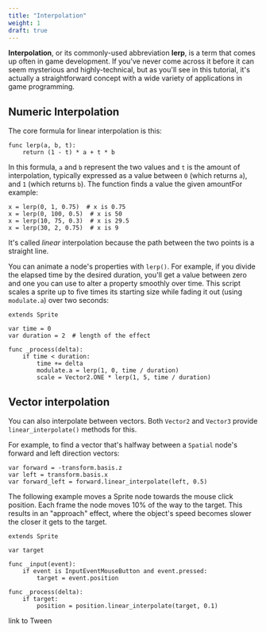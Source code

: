 ```yaml
---
title: "Interpolation"
weight: 1
draft: true
---
```


**Interpolation**, or its commonly-used abbreviation **lerp**, is a term that comes up often in game development. If you've never come across it before it can seem mysterious and highly-technical, but as you'll see in this tutorial, it's actually a straightforward concept with a wide variety of applications in game programming.

## Numeric Interpolation

The core formula for linear interpolation is this:

```gdscript
func lerp(a, b, t):
    return (1 - t) * a + t * b
```

In this formula, `a` and `b` represent the two values and `t` is the amount of interpolation, typically expressed as a value between `0` (which returns `a`), and `1` (which returns `b`). The function finds a value the given amountFor example:

```gdscript
x = lerp(0, 1, 0.75)  # x is 0.75
x = lerp(0, 100, 0.5)  # x is 50
x = lerp(10, 75, 0.3)  # x is 29.5
x = lerp(30, 2, 0.75)  # x is 9
```

It's called *linear* interpolation because the path between the two points is a straight line.

You can animate a node's properties with `lerp()`. For example, if you divide the elapsed time by the desired duration, you'll get a value between zero and one you can use to alter a property smoothly over time. This script scales a sprite up to five times its starting size while fading it out (using `modulate.a`) over two seconds:

```gdscript
extends Sprite

var time = 0
var duration = 2  # length of the effect

func _process(delta):
    if time < duration:
        time += delta
        modulate.a = lerp(1, 0, time / duration)
        scale = Vector2.ONE * lerp(1, 5, time / duration)
```

## Vector interpolation

You can also interpolate between vectors. Both `Vector2` and `Vector3` provide `linear_interpolate()` methods for this.

For example, to find a vector that's halfway between a `Spatial` node's forward and left direction vectors:

```gdscript
var forward = -transform.basis.z
var left = transform.basis.x
var forward_left = forward.linear_interpolate(left, 0.5)
```

The following example moves a Sprite node towards the mouse click position. Each frame the node moves 10% of the way to the target. This results in an "approach" effect, where the object's speed becomes slower the closer it gets to the target.

```gdscript
extends Sprite

var target

func _input(event):
    if event is InputEventMouseButton and event.pressed:
        target = event.position

func _process(delta):
    if target:
        position = position.linear_interpolate(target, 0.1)
```

link to Tween